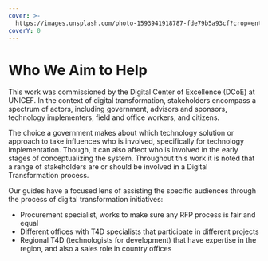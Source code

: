 ```yaml
---
cover: >-
  https://images.unsplash.com/photo-1593941918787-fde79b5a93cf?crop=entropy&cs=srgb&fm=jpg&ixid=M3wxOTcwMjR8MHwxfHNlYXJjaHw2fHxjaXRpemVuc3xlbnwwfHx8fDE3MTUyMTIxNDZ8MA&ixlib=rb-4.0.3&q=85
coverY: 0
---
```


# Who We Aim to Help

This work was commissioned by the Digital Center of Excellence (DCoE) at UNICEF.  In the context of digital transformation, stakeholders encompass a spectrum of actors, including government, advisors and sponsors, technology implementers, field and office workers, and citizens.

The choice a government makes about which technology solution or approach to take influences who is involved, specifically for technology implementation. Though, it can also affect who is involved in the early stages of conceptualizing the system. Throughout this work it is noted that a range of stakeholders are or should be involved in a Digital Transformation process.

Our guides have a focused lens of assisting the specific audiences through the process of digital transformation initiatives: &#x20;

* Procurement specialist, works to make sure any RFP process is fair and equal
* Different offices with T4D specialists that participate in different projects
* Regional T4D (technologists for development) that have expertise in the region, and also a sales role in country offices
